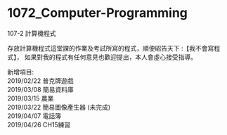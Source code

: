 # 1072_Computer-Programming
107-2 計算機程式

存放計算機程式這堂課的作業及考試所寫的程式，順便昭告天下 :【我不會寫程式】，
如果對我的程式有任何意見也歡迎提出，本人會虛心接受指導。

新增項目: <br>
2019/02/22 普克牌遊戲<br>
2019/03/08 簡易資料庫<br>
2019/03/15 農業 <br>
2019/03/22 簡易圖像產生器 (未完成)<br>
2019/04/07 電話簿 <br>
2019/04/26 CH15練習 <br>
